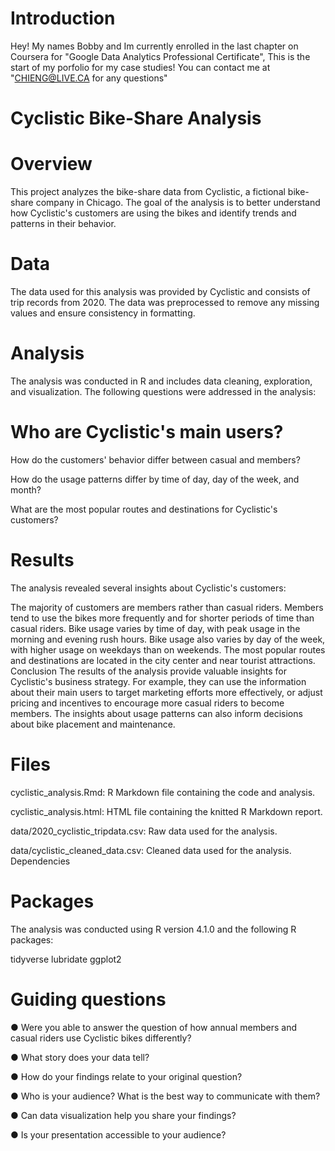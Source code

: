 # Introduction
Hey! My names Bobby and Im currently enrolled in the last chapter on Coursera for "Google Data Analytics Professional Certificate", This is the start of my porfolio for my case studies! You can contact me at "CHIENG@LIVE.CA for any questions"

# Cyclistic Bike-Share Analysis
# Overview
This project analyzes the bike-share data from Cyclistic, a fictional bike-share company in Chicago. The goal of the analysis is to better understand how Cyclistic's customers are using the bikes and identify trends and patterns in their behavior.

# Data
The data used for this analysis was provided by Cyclistic and consists of trip records from 2020. The data was preprocessed to remove any missing values and ensure consistency in formatting.

# Analysis
The analysis was conducted in R and includes data cleaning, exploration, and visualization. The following questions were addressed in the analysis:

# Who are Cyclistic's main users?
How do the customers' behavior differ between casual and members?

How do the usage patterns differ by time of day, day of the week, and month?

What are the most popular routes and destinations for Cyclistic's customers?

# Results
The analysis revealed several insights about Cyclistic's customers:

The majority of customers are members rather than casual riders.
Members tend to use the bikes more frequently and for shorter periods of time than casual riders.
Bike usage varies by time of day, with peak usage in the morning and evening rush hours.
Bike usage also varies by day of the week, with higher usage on weekdays than on weekends.
The most popular routes and destinations are located in the city center and near tourist attractions.
Conclusion
The results of the analysis provide valuable insights for Cyclistic's business strategy. For example, they can use the information about their main users to target marketing efforts more effectively, or adjust pricing and incentives to encourage more casual riders to become members. The insights about usage patterns can also inform decisions about bike placement and maintenance.

# Files
cyclistic_analysis.Rmd: R Markdown file containing the code and analysis.

cyclistic_analysis.html: HTML file containing the knitted R Markdown report.

data/2020_cyclistic_tripdata.csv: Raw data used for the analysis.

data/cyclistic_cleaned_data.csv: Cleaned data used for the analysis.
Dependencies


# Packages 
The analysis was conducted using R version 4.1.0 and the following R packages:

tidyverse
lubridate
ggplot2

# Guiding questions
● Were you able to answer the question of how annual members and casual riders use Cyclistic bikes differently?

● What story does your data tell?

● How do your findings relate to your original question?

● Who is your audience? What is the best way to communicate with them?

● Can data visualization help you share your findings?

● Is your presentation accessible to your audience?
